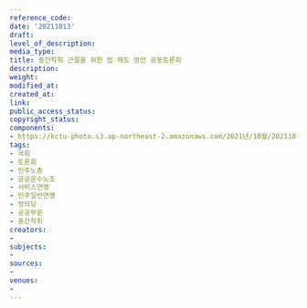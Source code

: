 ```yaml
---
reference_code: 
date: '20211013'
draft: 
level_of_description: 
media_type: 
title: 중간착취 근절을 위한 법 제도 방안 공동토론회
description: 
weight: 
modified_at: 
created_at: 
link: 
public_access_status: 
copyright_status: 
components:
- https://kctu-photo.s3.ap-northeast-2.amazonaws.com/2021년/10월/20211013-중간착취+근절을+위한+법+제도+방안+공동토론회_국회_토론회_민주노총_공공운수노조_서비스연맹_민주일반연맹_정의당_공공부문_중간착취/_1D20031.jpg
tags:
- 국회
- 토론회
- 민주노총
- 공공운수노조
- 서비스연맹
- 민주일반연맹
- 정의당
- 공공부문
- 중간착취
creators:
- 
subjects:
- 
sources:
- 
venues:
- 
---
```

